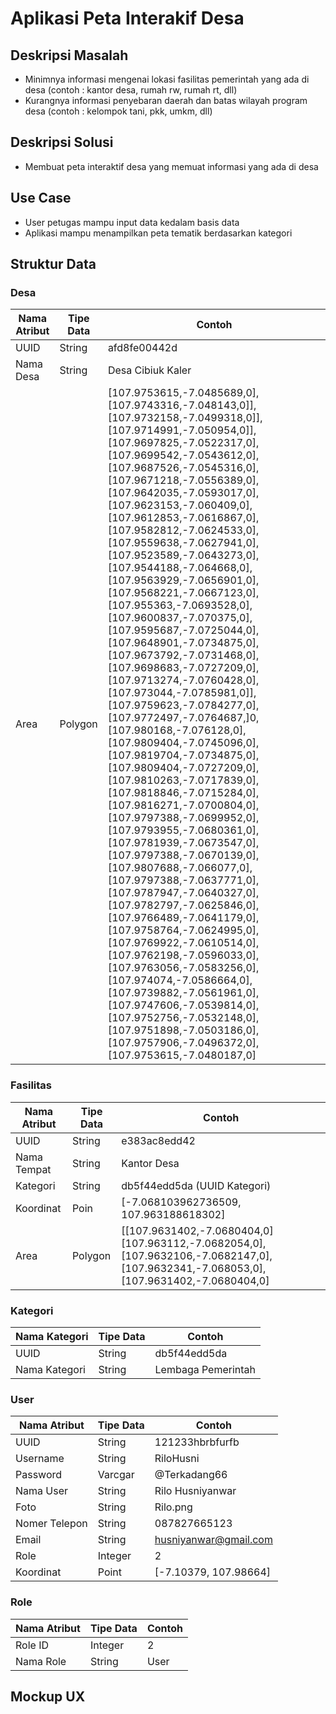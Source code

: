 # Aplikasi Peta Interakif Desa

## Deskripsi Masalah
- Minimnya informasi mengenai lokasi fasilitas pemerintah yang ada di desa (contoh : kantor desa, rumah rw, rumah rt, dll)
- Kurangnya informasi penyebaran daerah dan batas wilayah program desa (contoh : kelompok tani, pkk, umkm, dll)

## Deskripsi Solusi
- Membuat peta interaktif desa yang memuat informasi yang ada di desa

## Use Case
- User petugas mampu input data kedalam basis data
- Aplikasi mampu menampilkan peta tematik berdasarkan kategori

## Struktur Data

### Desa
Nama Atribut | Tipe Data | Contoh
---|---|---
UUID | String | afd8fe00442d
Nama Desa | String | Desa Cibiuk Kaler
Area | Polygon | [107.9753615,-7.0485689,0],[107.9743316,-7.048143,0]],[107.9732158,-7.0499318,0]],[107.9714991,-7.050954,0]],[107.9697825,-7.0522317,0],[107.9699542,-7.0543612,0],[107.9687526,-7.0545316,0],[107.9671218,-7.0556389,0],[107.9642035,-7.0593017,0],[107.9623153,-7.060409,0],[107.9612853,-7.0616867,0],[107.9582812,-7.0624533,0],[107.9559638,-7.0627941,0],[107.9523589,-7.0643273,0],[107.9544188,-7.064668,0],[107.9563929,-7.0656901,0],[107.9568221,-7.0667123,0],[107.955363,-7.0693528,0],[107.9600837,-7.070375,0],[107.9595687,-7.0725044,0],[107.9648901,-7.0734875,0],[107.9673792,-7.0731468,0],[107.9698683,-7.0727209,0],[107.9713274,-7.0760428,0],[107.973044,-7.0785981,0]],[107.9759623,-7.0784277,0],[107.9772497,-7.0764687,]0,[107.980168,-7.076128,0],[107.9809404,-7.0745096,0],[107.9819704,-7.0734875,0],[107.9809404,-7.0727209,0],[107.9810263,-7.0717839,0],[107.9818846,-7.0715284,0],[107.9816271,-7.0700804,0],[107.9797388,-7.0699952,0],[107.9793955,-7.0680361,0],[107.9781939,-7.0673547,0],[107.9797388,-7.0670139,0],[107.9807688,-7.066077,0],[107.9797388,-7.0637771,0],[107.9787947,-7.0640327,0],[107.9782797,-7.0625846,0],[107.9766489,-7.0641179,0],[107.9758764,-7.0624995,0],[107.9769922,-7.0610514,0],[107.9762198,-7.0596033,0],[107.9763056,-7.0583256,0],[107.974074,-7.0586664,0],[107.9739882,-7.0561961,0],[107.9747606,-7.0539814,0],[107.9752756,-7.0532148,0],[107.9751898,-7.0503186,0],[107.9757906,-7.0496372,0],[107.9753615,-7.0480187,0]

### Fasilitas
Nama Atribut | Tipe Data | Contoh
---|---|---
UUID | String | e383ac8edd42
Nama Tempat | String | Kantor Desa
Kategori | String | db5f44edd5da (UUID Kategori)
Koordinat | Poin | [-7.068103962736509, 107.963188618302]
Area | Polygon | [[107.9631402,-7.0680404,0] [107.963112,-7.0682054,0], [107.9632106,-7.0682147,0], [107.9632341,-7.068053,0], [107.9631402,-7.0680404,0]

### Kategori
Nama Kategori | Tipe Data | Contoh
---|---|---
UUID | String | db5f44edd5da
Nama Kategori | String | Lembaga Pemerintah

### User
Nama Atribut | Tipe Data | Contoh
---|---|---
UUID | String | 121233hbrbfurfb
Username | String | RiloHusni
Password | Varcgar | @Terkadang66
Nama User | String | Rilo Husniyanwar
Foto | String | Rilo.png
Nomer Telepon | String | 087827665123
Email | String | husniyanwar@gmail.com
Role | Integer | 2
Koordinat | Point | [-7.10379, 107.98664]

### Role
Nama Atribut | Tipe Data | Contoh
---|---|---
Role ID | Integer | 2
Nama Role | String | User


## Mockup UX
